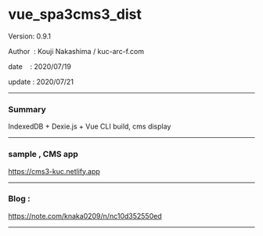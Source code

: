 ﻿# vue_spa3cms3_dist

 Version: 0.9.1

 Author  : Kouji Nakashima / kuc-arc-f.com

 date    : 2020/07/19

 update  : 2020/07/21 

***
### Summary

IndexedDB + Dexie.js + Vue CLI build, cms display


***
### sample , CMS app

https://cms3-kuc.netlify.app

***
### Blog :

https://note.com/knaka0209/n/nc10d352550ed

***

